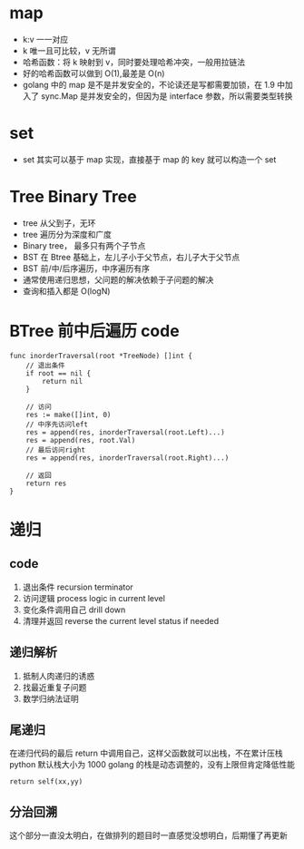 # map

- k:v 一一对应
- k 唯一且可比较，v 无所谓
- 哈希函数：将 k 映射到 v，同时要处理哈希冲突，一般用拉链法
- 好的哈希函数可以做到 O(1),最差是 O(n)
- golang 中的 map 是不是并发安全的，不论读还是写都需要加锁，在 1.9 中加入了 sync.Map 是并发安全的，但因为是 interface 参数，所以需要类型转换

# set

- set 其实可以基于 map 实现，直接基于 map 的 key 就可以构造一个 set

# Tree Binary Tree

- tree 从父到子，无环
- tree 遍历分为深度和广度
- Binary tree， 最多只有两个子节点
- BST 在 Btree 基础上，左儿子小于父节点，右儿子大于父节点
- BST 前/中/后序遍历，中序遍历有序
- 通常使用递归思想，父问题的解决依赖于子问题的解决
- 查询和插入都是 O(logN)

# BTree 前中后遍历 code

```
func inorderTraversal(root *TreeNode) []int {
    // 退出条件
	if root == nil {
		return nil
	}

    // 访问
	res := make([]int, 0)
	// 中序先访问left
    res = append(res, inorderTraversal(root.Left)...)
	res = append(res, root.Val)
    // 最后访问right
	res = append(res, inorderTraversal(root.Right)...)

    // 返回
	return res
}
```

# 递归

## code

1. 退出条件 recursion terminator
2. 访问逻辑 process logic in current level
3. 变化条件调用自己 drill down
4. 清理并返回 reverse the current level status if needed

## 递归解析

1. 抵制人肉递归的诱惑
2. 找最近重复子问题
3. 数学归纳法证明

## 尾递归

在递归代码的最后 return 中调用自己，这样父函数就可以出栈，不在累计压栈  
python 默认栈大小为 1000
golang 的栈是动态调整的，没有上限但肯定降低性能

```
return self(xx,yy)
```

## 分治回溯
这个部分一直没太明白，在做排列的题目时一直感觉没想明白，后期懂了再更新

